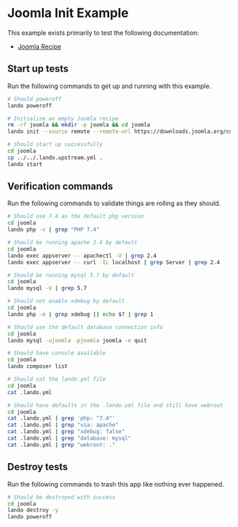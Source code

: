 Joomla Init Example
===============

This example exists primarily to test the following documentation:

* [Joomla Recipe](https://docs.devwithlando.io/tutorials/joomla.html)

## Start up tests

Run the following commands to get up and running with this example.

```bash
# Should poweroff
lando poweroff

# Initialize an empty Joomla recipe
rm -rf joomla && mkdir -p joomla && cd joomla
lando init --source remote --remote-url https://downloads.joomla.org/cms/joomla4/4-1-0/Joomla_4-1-0-Stable-Full_Package.tar.gz --recipe joomla --webroot . --name lando-joomla

# Should start up successfully
cd joomla
cp ../../.lando.upstream.yml .
lando start
```

## Verification commands

Run the following commands to validate things are rolling as they should.

```bash
# Should use 7.4 as the default php version
cd joomla
lando php -v | grep "PHP 7.4"

# Should be running apache 2.4 by default
cd joomla
lando exec appserver -- apachectl -V | grep 2.4
lando exec appserver -- curl -IL localhost | grep Server | grep 2.4

# Should be running mysql 5.7 by default
cd joomla
lando mysql -V | grep 5.7

# Should not enable xdebug by default
cd joomla
lando php -m | grep xdebug || echo $? | grep 1

# Should use the default database connection info
cd joomla
lando mysql -ujoomla -pjoomla joomla -e quit

# Should have console available
cd joomla
lando composer list

# Should cat the lando.yml file
cd joomla
cat .lando.yml

# Should have defaults in the .lando.yml file and still have webroot
cd joomla
cat .lando.yml | grep 'php: "7.4"'
cat .lando.yml | grep "via: apache"
cat .lando.yml | grep "xdebug: false"
cat .lando.yml | grep "database: mysql"
cat .lando.yml | grep "webroot: ."
```

## Destroy tests

Run the following commands to trash this app like nothing ever happened.

```bash
# Should be destroyed with success
cd joomla
lando destroy -y
lando poweroff
```

